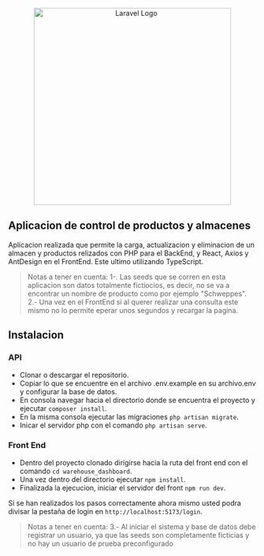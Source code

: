<p align="center"><a href="https://laravel.com" target="_blank"><img src="https://raw.githubusercontent.com/laravel/art/master/logo-lockup/5%20SVG/2%20CMYK/1%20Full%20Color/laravel-logolockup-cmyk-red.svg" width="400" alt="Laravel Logo"></a></p>

## Aplicacion de control de productos y almacenes

Aplicacion realizada que permite la carga, actualizacion y eliminacion de un almacen y productos relizados con PHP para el BackEnd, y React, Axios y AntDesign en el FrontEnd. Este ultimo utilizando TypeScript.

> Notas a tener en cuenta: 1-. Las seeds que se corren en esta aplicacion son datos totalmente fictiocios, es decir, no se va a encontrar un nombre de producto como por ejemplo "Schweppes". 2.- Una vez en el FrontEnd si al querer realizar una consulta este mismo no lo permite eperar unos segundos y recargar la pagina.

## Instalacion

### API
- Clonar o descargar el repositorio.
- Copiar lo que se encuentre en el archivo .env.example en su archivo.env y configurar la base de datos.
- En consola navegar hacia el directorio donde se encuentra el proyecto y ejecutar `composer install`.
- En la misma consola ejecutar las migraciones `php artisan migrate`.
- Inicar el servidor php con el comando `php artisan serve`.

### Front End
- Dentro del proyecto clonado dirigirse hacia la ruta del front end con el comando `cd warehouse_dashboard`.
- Una vez dentro del directorio ejecutar `npm install`.
- Finalizada la ejecucion, iniciar el servidor del front `npm run dev`.

Si se han realizados los pasos correctamente ahora mismo usted podra divisar la pestaña de login en `http://localhost:5173/login`.

> Notas a tener en cuenta: 3.- Al iniciar el sistema y base de datos debe registrar un usuario, ya que las seeds son completamente ficticias y no hay un usuario de prueba preconfigurado